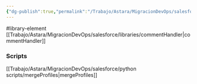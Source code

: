 ```yaml
---
{"dg-publish":true,"permalink":"/Trabajo/Astara/MigracionDevOps/salesforce/libraries/buildFullProfile/"}
---
```



#library-element
[[Trabajo/Astara/MigracionDevOps/salesforce/libraries/commentHandler\|commentHandler]]

### Scripts
[[Trabajo/Astara/MigracionDevOps/salesforce/python scripts/mergeProfiles\|mergeProfiles]]